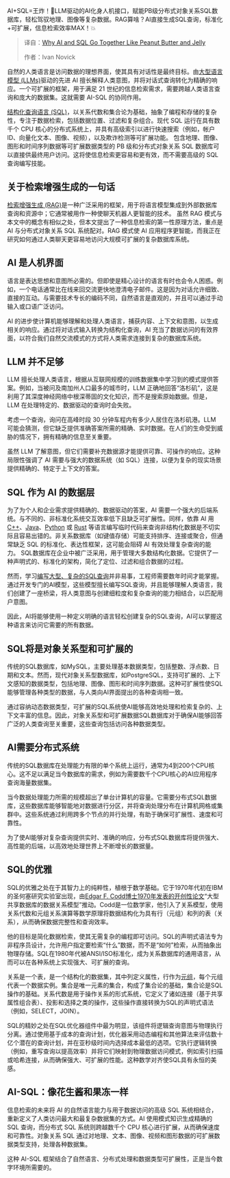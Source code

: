 
<!--
title: 为什么AI和SQL像花生酱和果冻一样搭配
cover: https://cdn.thenewstack.io/media/2025/06/ab0e7bd3-ai-sql-go-together-pbj.jpg
summary: AI+SQL=王炸！🚀LLM驱动的AI化身人机接口，赋能PB级分布式对象关系SQL数据库，轻松驾驭地理、图像等复杂数据。RAG算啥？AI直接生成SQL查询，标准化+可扩展，信息检索效率MAX！💥
-->

AI+SQL=王炸！🚀LLM驱动的AI化身人机接口，赋能PB级分布式对象关系SQL数据库，轻松驾驭地理、图像等复杂数据。RAG算啥？AI直接生成SQL查询，标准化+可扩展，信息检索效率MAX！💥

> 译自：[Why AI and SQL Go Together Like Peanut Butter and Jelly](https://thenewstack.io/why-ai-and-sql-go-together-like-peanut-butter-and-jelly/)
> 
> 作者：Ivan Novick

自然的人类语言是访问数据的理想界面，使其具有对话性是最终目标。由[大型语言模型 (LLMs)](https://thenewstack.io/what-is-a-large-language-model/)驱动的先进 AI 擅长解释人类意图，并将对话式查询转化为精确的响应。一个可扩展的框架，用于满足 21 世纪的信息检索需求，需要跨越人类语言查询和庞大的数据集。这就需要 AI-SQL 的协同作用。

[结构化查询语言 (SQL)](https://thenewstack.io/3-foundational-principles-for-writing-efficient-sql/)，以关系代数和集合论为基础，抽象了编程和存储的复杂性，专注于数据检索，包括数据位置、过滤和复杂组合。现代 SQL 运行在具有数千个 CPU 核心的分布式系统上，并具有高级索引以进行快速搜索（例如，帐户 ID、向量化文本、图像、视频），以及欺诈检测等可扩展功能。
包含地理、图像、图形和时间序列数据等可扩展数据类型的 PB 级和分布式对象关系 SQL 数据库可以直接供最终用户访问。这将使信息检索更容易和更有效，而不需要高级的 SQL 查询编写技能。

## 关于检索增强生成的一句话

[检索增强生成 (RAG)](https://thenewstack.io/advanced-retrieval-augmented-generation-rag-techniques/)是一种广泛采用的框架，用于将语言模型集成到外部数据库查询和资源中；它通常被用作一种使聊天机器人更智能的技术。
虽然 RAG 模式与本文中的概念有相似之处，但本文提出了一种信息检索的第一性原理方法，重点是 AI 与分布式对象关系 SQL 系统配对。RAG 模式使 AI 应用程序更智能，而我正在研究如何通过人类聊天更容易地访问大规模可扩展的复杂数据库系统。

## AI 是人机界面

语言是表达思想和意图所必需的。但即使是精心设计的语言有时也会令人困惑。例如，一个电话通常比在线来回交流更快地澄清电子邮件。这是因为对话允许细致、直接的互动。与需要技术专长的编码不同，自然语言是直观的，并且可以通过手动输入或口语广泛访问。

AI 的进步使计算机能够理解和处理人类语言，捕获内容、上下文和意图，以生成相关的响应。通过将对话式输入转换为结构化查询，AI 充当了数据访问的有效界面，以符合我们自然交流模式的方式将人类需求连接到复杂的数据库系统。

## LLM 并不足够

LLM 擅长处理人类语言，根据从互联网规模的训练数据集中学习到的模式提供答案。例如，当被问及南加州人口最多的城市时，LLM 正确地回答“洛杉矶”，这是利用了其深度神经网络中根深蒂固的文化知识，而不是搜索原始数据。但是，LLM 在处理特定的、数据驱动的查询时会失败。

考虑一个查询，询问在高峰时段 30 分钟车程内有多少人居住在洛杉矶港。LLM 可能会猜测，但它缺乏提供准确答案所需的精确、实时数据。在人们的生命受到威胁的情况下，拥有精确的信息至关重要。

虽然 LLM 了解意图，但它们需要补充数据源才能提供可靠、可操作的响应。这种局限性强调了 AI 需要与强大的数据系统（如 SQL）连接，以便为复杂的现实场景提供精确的、特定于上下文的答案。

## SQL 作为 AI 的数据层

为了为个人和企业需求提供精确的、数据驱动的答案，AI 需要一个强大的后端系统。与不同的、非标准化系统交互效率低下且缺乏可扩展性。同样，依靠 AI 用 [C++](https://roadmap.sh/cpp)、[Java](https://thenewstack.io/introduction-to-java-programming-language/)、[Python](https://thenewstack.io/what-is-python/) 或 [Rust](https://thenewstack.io/rust-programming-language-guide/) 等语言编写临时代码来查询非结构化数据是不切实际且容易出错的。非关系数据库（如键值存储）可能支持排序、连接或聚合，但通常缺乏 SQL 的标准化、表达性框架，这可能会阻碍 AI 有效处理复杂查询的能力。
SQL数据库在企业中被广泛采用，用于管理大多数结构化数据。它提供了一种声明式的、标准化的架构，简化了定位、过滤和组合数据的过程。

然而，学习[编写大型、复杂的SQL查询](https://thenewstack.io/how-to-write-sql-queries/)并非易事，工程师需要数年时间才能掌握。通过开发专门的AI模型，这些模型擅长编写SQL查询，并且能够理解人类语言，我们创建了一座桥梁，将人类意图与创建细粒度和复杂查询的能力相结合，以匹配用户意图。

因此，AI将能够使用一种定义明确的语言轻松创建复杂的SQL查询，AI可以掌握这种语言来访问它需要的所有数据。

## SQL将是对象关系型和可扩展的

传统的SQL数据库，如MySQL，主要处理基本数据类型，包括整数、浮点数、日期和文本。然而，现代对象关系型数据库，如PostgreSQL，支持可扩展的、上下文感知的数据类型，包括地理、图像、图形和时间序列数据。这种可扩展性使SQL能够管理各种类型的数据，与人类向AI界面提出的各种查询相一致。

通过容纳动态数据类型，可扩展的SQL系统使AI能够高效地处理和检索复杂的、上下文丰富的信息。因此，对象关系型和可扩展数据SQL数据库对于确保AI能够回答广泛的人类查询至关重要，这些查询包括访问各种数据类型。

## AI需要分布式系统

传统的SQL数据库在处理能力有限的单个系统上运行，通常为4到200个CPU核心。这不足以满足当今数据库的需求，例如为需要数千个CPU核心的AI应用程序查询海量数据集。

当今数据处理能力所需的规模超出了单台计算机的容量。它需要分布式SQL数据库，这些数据库能够智能地对数据进行分区，并将查询处理分布在计算机网格或集群中。这些系统通过利用跨多个节点的并行处理，有助于确保可扩展性、速度和可靠性。

为了使AI能够对复杂查询提供实时、准确的响应，分布式SQL数据库将提供强大、高性能的后端，以高效地处理世界上不断增长的数据量。

## SQL的优雅

SQL的优雅之处在于其智力上的纯粹性，植根于数学基础。它于1970年代初在IBM的圣何塞研究实验室出现，由[Edgar F. Codd博士1970年发表的开创性论文](https://thenewstack.io/to-sql-or-not-to-sql-that-is-not-the-question/)“大型共享数据库的数据关系模型”推动。Codd是一位数学家，他引入了关系模型，使用关系代数和元组关系演算等数学原理将数据结构化为具有行（元组）和列的表（关系），从而确保数据完整性和查询效率。

他的目标是简化数据检索，使其无需复杂的编程即可访问。SQL的声明式语法专为非程序员设计，允许用户指定要检索“什么”数据，而不是“如何”检索，从而抽象出物理存储。SQL在1980年代被ANSI/ISO标准化，成为关系数据库的通用语言，从而可以在各种系统上实现强大、可扩展的查询。

关系是一个表，是一个结构化的数据集，其中列定义属性，行作为[元组](https://en.wikipedia.org/wiki/Tuple#:~:text=In%20mathematics%2C%20a%20tuple%20is,tuple%2C%20called%20the%20empty%20tuple.)，每个元组代表一个数据实例。集合是唯一元素的集合，构成了集合论的基础，集合论是SQL操作的基础。关系代数是用于操作关系的形式系统，它定义了诸如连接（基于共享属性组合表）、投影和选择之类的操作，这些操作直接转换为SQL的声明式语法（例如，SELECT，JOIN）。

SQL的精妙之处在SQL优化器组件中最为明显，该组件将逻辑查询意图与物理执行分离。通过使用基于成本的查询计划，优化器采用动态编程和其他算法来评估数十亿个潜在的查询计划，并在亚秒级时间内选择成本最低的选项。它执行逻辑转换（例如，重写查询以提高效率）并将它们映射到物理数据访问模式，例如索引扫描或哈希连接，从而确保强大、可扩展的性能。这种数学对齐使SQL具有永恒的美感。

## AI-SQL：像花生酱和果冻一样
信息检索的未来将 AI 的自然语言能力与用于数据访问的高级 SQL 系统相结合，重新定义了人类访问最大和最复杂数据集的方式。AI 使用模式知识生成精确的 SQL 查询，而分布式 SQL 系统则跨越数千个 CPU 核心进行扩展，从而确保速度和可靠性。对象关系 SQL 通过对地理、文本、图像、视频和图形数据的可扩展数据类型支持，处理各种数据集。

这种 AI-SQL 框架结合了自然语言、分布式处理和数据类型可扩展性，正是当今数字环境所需要的。